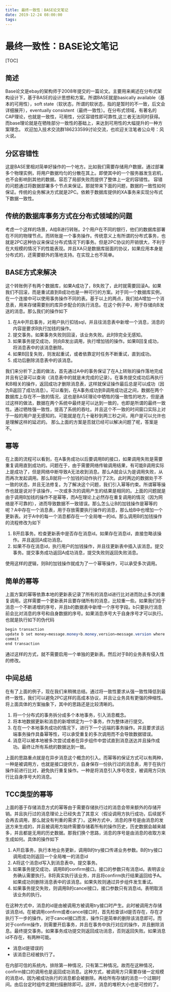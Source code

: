 ```yaml
---
title: 最终一致性：BASE论文笔记
date: 2019-12-24 08:00:00
tags:
---
```

# 最终一致性：BASE论文笔记

[TOC]

## 简述
Base论文是ebay的架构师于2008年提交的一篇论文。主要用来阐述在分布式架构设计下，基于BASE的设计思想和方案。所谓BASE就是basically available（基本的可用性），soft state（软状态，所谓的软状态，指的是暂时的不一致，后文会详细展开），eventually consistent（最终一致性）。在分布式领域，有著名的CAP理论，也就是一致性，可用性，分区容错性即可靠性,这三者无法同时获得。而base理论就是在牺牲部分一致性的基础上，来达到可用性的大幅提升的一种方案理念。
欢迎加入技术交流群186233599讨论交流，也欢迎关注笔者公众号：风火说。
<!--more-->

## 分区容错性

这是BASE里相对简单好操作的一个地方。比如我们需要存储用户数据，通过部署多个物理实例，将用户数据均匀的分散在其上。即使其中的一个服务器发生宕机，也不会影响到其他的数据。容忍了局部失败而提供了整体上一定的容错性。
容错的问题通过将数据部署多个节点来保证。那就带来下面的问题，数据的一致性如何保证。传统的业务解决方式就是2PC。依赖于数据库提供的XA事务来实现分布式下数据一致性。

## 传统的数据库事务方式在分布式领域的问题

考虑一个这样的场景，A给B进行转账。2个用户在不同的银行，他们的数据库部署在不同的物理节点。而转账是一个事务操作。传统意义上有所谓的分布式事务，也就是2PC这种协议来保证分布式情况下的事务。但是2PC协议的开销很大，不利于在大规模的情况下的性能表现。并且XA只是数据库层面的协议，如果应用本身是分布式的，还需要额外的落地支持。在实现上也不简单。

## BASE方式来解决

这个转账例子有两个数据库，如果A成功了，B失败了，此时就需要回滚A。如果我们不回滚，而是重试直到B成功也是一种可行的方案。对于同一个数据库实例，在一个连接中可以使用事务操作不同的表。基于以上的两点，我们给A增加一个消息表，用来存储需要别的库异步配合的执行消息。在这个例子中，用于存储向B发送的消息。那么我们的操作如下


1. 在A中开启事务，对用户执行扣钱sql，并且往消息表中新增一个消息，消息的内容是要求B执行加钱的操作。
2. 提交事务。如果事务失败则回滚，该业务失败。此时B完全无感知。
3. 如果事务提交成功，则向B发出调用，执行增加钱的操作。如果B回复成功，将消息表中的该消息删除。
4. 如果B回复失败，则发起重试，或者依靠定时任务不断重试，直到成功。
5. 成功后删除消息表中的该消息。

我们来分析下上面的做法，首先通过A中的事务保证了在A上转账的操作落地完成并且有记录可以查询（消息表中的就是未完成的记录）。在事务提交成功后再执行和B相关的操作，返回成功才删除消息表，这样就保证操作最后总是可以成功（因为B返回了成功消息）。可以看到，在A事务成功到B调用成功这之间，数据在两个数据库上存在不一致的情况，这也是BASE理论中牺牲的强一致性的地方，但是通过这样的做法，数据在两个系统中最终是可以达到一致的，也即是所谓的最终一致性。通过牺牲强一致性，提高了系统的吞吐。并且这个不一致的时间窗口实际上对于一般的用户是无感知的。可能就是在几十毫秒到两三秒之间，用户是可以允许也是理解这样的延迟的。
那么上面的方案是否就已经可以解决问题了呢，答案是不。

## 幂等

在上面的流程可以看到，在A事务成功以后要调用B的接口，如果调用失败是需要重复调用直到成功的。问题在于，由于需要网络传输调用结果，有可能B调用实际上是成功了，但是网络中断导致A无法收到消息。那么A就会认为是调用失败，从而再次发起调用。那么B就将一个加钱的动作执行了2次。此时两边的数据处于不一致的状态，并且无法修复。为了解决这个问题，我们引入幂等约束。所谓幂等操作也就是说对于该操作，一次或多次的调用产生的结果是相同的。上面的问题就是由于调用B加钱的操作不是幂等，而A在理论上必然存在重复调用的情况（因为网络是不可靠的），进而导致数据不一致错误。那么怎么让B的加钱操作是幂等的呢？A中存在一个消息表，用于存放需要执行操作的消息，那么给B中也增加一个更新表。对于A中的每一个消息都存在一个全局唯一的id。那么调用B的加钱操作的流程修改为如下

1. B开启事务。检查更新表中是否存在消息id。如果存在消息id，直接忽略该操作。并且返回A成功消息。
2. 如果不存在消息id，执行用户的加钱操作，并且往更新表中插入该消息。提交事务。提交事务成功返回A成功消息，提交失败则返回失败消息。

使用这样的逻辑，则B的加钱操作就成为了一个幂等操作，可以承受多次调用。

## 简单的幂等

上面方案的幂等依靠本地的更新表记录了所有的消息id进行比对进而防止多次的重复调用。这样需要一个更新表并且要存储所有的消息，比较重一些。如果我们给于消息一个不断递增的序号，并且b的数据表中新增一个序号字段。b只要执行消息前会比对消息的序号和自身数据的序号。如果消息序号大于自身序号才可以执行。也就是执行如下的伪代码

```java
begin transaction
update b set money=message.money+b.money,version=message.version where b.id = message.userid and b.version > message.version
commit
end transaction
```
通过这样的方式，就不需要启用一个单独的更新表。然后对于B的业务表有侵入性的修改。

## 中间总结

在有了上面的例子，现在我们来稍微总结。通过将一致性要求从强一致性降低到最终一致性，我们可以避免2PC这样的高成本协议，并且让业务具有更强的伸缩性。将上面具体的方案抽象下，其中的思路还是比较清晰的。

1. 将一个分布式的事务拆分成多个本地事务，引入消息概念。
2. 将本地数据更新和消息的新增绑定为一个事务，作为整体进行提交。
3. 在在一个本地事务成功的情况下，进行下一个远端的事务操作。并且要求该远端事务操作具备幂等性，可以承受重复的多次调用而不会导致数据错误。
4. 消息可以被本地被多次尝试或者在异步组件中尝试直到消息送达并且操作成功。最终让所有系统的数据达到一致。

上面的思路重点就是在异步消息这个概念的引入。而幂等的保证方式可以有两种，一种是被调用方，也就是接口提供方，自身保存一份执行过的消息表，用于在执行操作前进行比对，避免执行重复操作。一种是将消息引入序号改变，被调用方只执行比自身序号大的消息。

## TCC类型的幂等

上面的基于存储消息方式的幂等由于需要存储执行过的消息会带来额外的存储开销。并且执行过的消息理论上已经失去了其意义（假设调用方执行成功，后续就不会再去调用，那么就没有判重的需求了）。这种方式中，消息的序号是由消息的发送方来生成的，并且被调用方始终需要存储着所有的操作历史，历史数据会越来越多，并且都是无用的历史数据。那我们换个思路，消息的序号是由消息的收取方来生成如何。具体的操作如下

1. A开启事务，执行本地业务更新，调用B的try接口传递业务参数。B的try接口调用成功则返回一个全局唯一的消息id
2. A将这个消息id写入到消息表中。提交事务。
3. 如果事务提交成功，调用B的confirm接口。接口的参数只有消息id。表明该业务确认需要执行。B将真实执行该业务，并且将confirm执行结果返回给予A。如果成功则删除消息表中的该消息。如果失败则通过异步组件发生重试。
4. 如果事务提交失败，则调用B的cancel接口，接口参数只有消息id。表明取消该业务的执行。

在这种方式中，消息的id是由被调用方被调用try接口时产生。此时被调用方存储该消息id。在被调用confirm或者cancel接口时，首先检查该id是否存在，存在才执行下一步的操作。对于cancel接口而言，操作只是简单的删除该消息即可。而对于confirm操作，则需要开启事务，并且在事务中执行对应的操作，并且删除消息。最终提交事务。如果事务成功提交则返回成功消息，否则返回失败。如果消息id不存在，有两种可能。

+ 消息id是错误的
+ 该消息已经被执行了。

在内部可信的系统内，排除第一种情况，只有第二种情况。故而在这种情况，confirm接口的调用也是返回成功消息。这种方式，被调用方只需要存储一定规模的消息id，因为被成功执行的消息都会被删除。再给所有存储的消息一个过期时间。由后台定时组件定期扫描删除即可。这样，消息的堆积大小也是可控的了。
